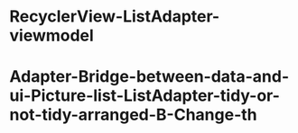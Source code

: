 # RecyclerView-ListAdapter-viewmodel
# Adapter-Bridge-between-data-and-ui-Picture-list-ListAdapter-tidy-or-not-tidy-arranged-B-Change-th
